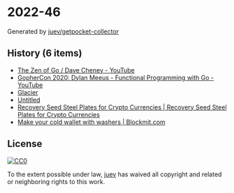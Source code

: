 # 2022-46

Generated by [juev/getpocket-collector](https://github.com/juev/getpocket-collector)

## History (6 items)

- [The Zen of Go / Dave Cheney - YouTube](https://www.youtube.com/watch?v=yd_rtwYaXps)
- [GopherCon 2020: Dylan Meeus - Functional Programming with Go - YouTube](https://www.youtube.com/watch?v=wqs8n5Uk5OM)
- [Glacier](https://glacierprotocol.org)
- [Untitled](http://survey-smiles.com)
- [Recovery Seed Steel Plates for Crypto Currencies | Recovery Seed Steel Plates for Crypto Currencies](http://bulletproofbitcoin.com)
- [Make your cold wallet with washers | Blockmit.com](https://blockmit.com/english/guides/diy/make-cold-wallet-washers/)

## License

[![CC0](https://mirrors.creativecommons.org/presskit/buttons/88x31/svg/cc-zero.svg)](https://creativecommons.org/publicdomain/zero/1.0/)

To the extent possible under law, [juev](https://github.com/juev) has waived all copyright and related or neighboring rights to this work.
